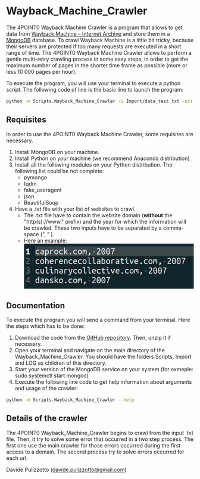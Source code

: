 # Wayback_Machine_Crawler
The 4POINT0 Wayback Machine Crawler is a program that allows to get data from [Wayback Machine – Internet Archive](https://archive.org/web/) and store them in a [MongoDB](https://www.mongodb.com/) database.
To crawl Wayback Machine is a little bit tricky, because their servers are protected if too many requests are executed in a short range of time. The 4POINT0 Wayback Machine Crawler allows to perform a gentle multi-retry crawling process in some easy steps, in order to get the maximum number of pages in the shorter time frame as possible (more or less 10 000 pages per hour).

To execute the program, you will use your terminal to execute a python script. The following code of line is the basic line to launch the program: 
```bash
python -m Scripts.Wayback_Machine_Crawler -i Import/data_test.txt -uri mongodb://localhost -db testcoll -coll data -coll_err data_err
```

## Requisites
In order to use the 4POINT0 Wayback Machine Crawler, some requisites are necessary.
1. Install MongoDB on your machine.
2. Install Python on your machine (we recommend Anaconda distribution)
3. Install all the following modules on your Python distribution. The following list could be not complete:
   - pymongo
   - tqdm
   - fake_useragent
   - json
   - BeautifulSoup
4. Have a .txt file with your list of websites to crawl. 
   - The .txt file have to contain the website domain (**without** the "http(s)://www." prefix) and the year for which the information will be crawled. These two inputs have to be separated by a comma-space (“, ” ). 
   - Here an example:
        ![alt text](https://github.com/4point0-ChairInnovation-Polymtl/Wayback_Machine_Crawler/blob/main/example_data_import_file.jpg)
        
## Documentation

To execute the program you will send a command from your terminal. Here the steps which has to be done:
1. Download the code from the [GitHub repository](https://github.com/4point0-ChairInnovation-Polymtl/Wayback_Machine_Crawler). Then, unzip it if necessary.
2. Open your terminal and navigate on the main directory of the Wayback_Machine_Crawler. You should have the folders Scripts, Import and LOG as children of this directory.
3. Start your version of the MongoDB service on your system (for exmeple: sudo systemctl start mongod)
4. Execute the following line code to get help information about arguments and usage of the crawler:

```bash
python -m Scripts.Wayback_Machine_Crawler --help
```

## Details of the crawler

The 4POINT0 Wayback_Machine_Crawler begins to crawl from the input .txt file. Then, it try to solve some error that occurred in a two step process. The first one use the main crawler for those errors occurred during the first access to a domain. The second process try to solve errors occurred for each url. 


Davide Pulizzotto (davide.pulizzotto@gmail.com)

